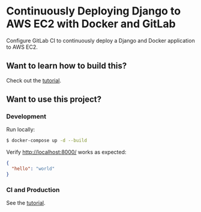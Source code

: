 # Continuously Deploying Django to AWS EC2 with Docker and GitLab

Configure GitLab CI to continuously deploy a Django and Docker application to AWS EC2.

## Want to learn how to build this?

Check out the [tutorial](https://testdriven.io/blog/deploying-django-to-ec2-with-docker-and-gitlab/).

## Want to use this project?

### Development

Run locally:

```sh
$ docker-compose up -d --build
```

Verify [http://localhost:8000/](http://localhost:8000/) works as expected:

```json
{
  "hello": "world"
}
```

### CI and Production

See the [tutorial](https://testdriven.io/blog/deploying-django-to-ec2-with-docker-and-gitlab/).
